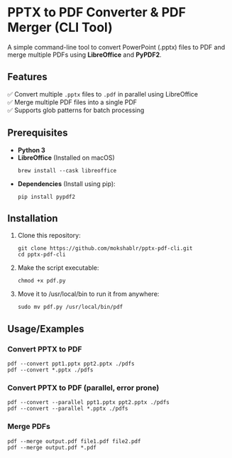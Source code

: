 # PPTX to PDF Converter & PDF Merger (CLI Tool)

A simple command-line tool to convert PowerPoint (.pptx) files to PDF and merge multiple PDFs using **LibreOffice** and **PyPDF2**.  


## Features

✅ Convert multiple `.pptx` files to `.pdf` in parallel using LibreOffice   
✅ Merge multiple PDF files into a single PDF  
✅ Supports glob patterns for batch processing

## Prerequisites  
- **Python 3**  
- **LibreOffice** (Installed on macOS)  
    ```
    brew install --cask libreoffice
    ```
- **Dependencies** (Install using pip):  
    ```
    pip install pypdf2
    ```
    
## Installation

1. Clone this repository:
    ```
    git clone https://github.com/mokshablr/pptx-pdf-cli.git
    cd pptx-pdf-cli
    ```

2. Make the script executable:
    ```
    chmod +x pdf.py
    ```

3. Move it to /usr/local/bin to run it from anywhere:
    ```
    sudo mv pdf.py /usr/local/bin/pdf
    ```

## Usage/Examples

### Convert PPTX to PDF

    pdf --convert ppt1.pptx ppt2.pptx ./pdfs
    pdf --convert *.pptx ./pdfs

### Convert PPTX to PDF (parallel, error prone)

    pdf --convert --parallel ppt1.pptx ppt2.pptx ./pdfs
    pdf --convert --parallel *.pptx ./pdfs


### Merge PDFs

    pdf --merge output.pdf file1.pdf file2.pdf
    pdf --merge output.pdf *.pdf


